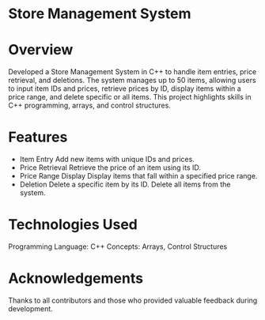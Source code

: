 # Store Management System
# Overview
Developed a Store Management System in C++ to handle item entries, price retrieval, and deletions. The system manages up to 50 items, allowing users to input item IDs and prices, retrieve prices by ID, display items within a price range, and delete specific or all items. This project highlights skills in C++ programming, arrays, and control structures.

# Features
- Item Entry
Add new items with unique IDs and prices.
- Price Retrieval
Retrieve the price of an item using its ID.
- Price Range Display
Display items that fall within a specified price range.
- Deletion
Delete a specific item by its ID.
Delete all items from the system.
# Technologies Used
Programming Language: C++
Concepts: Arrays, Control Structures
# Acknowledgements
Thanks to all contributors and those who provided valuable feedback during development.
